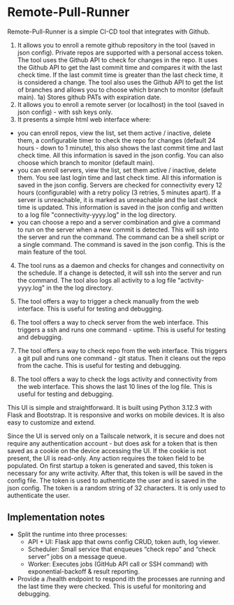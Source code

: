 # Remote-Pull-Runner

Remote-Pull-Runner is a simple CI-CD tool that integrates with Github. 

1) It allows you to enroll a remote github repository in the tool (saved in json config).
Private repos are supported with a personal access token. The tool uses the Github API to check for changes in the repo. It uses the Github API to get the last commit time and compares it with the last check time. If the last commit time is greater than the last check time, it is considered a change. The tool also uses the Github API to get the list of branches and allows you to choose which branch to monitor (default main).
1a) Stores github PATs with expiration date. 
2) It allows you to enroll a remote server (or localhost) in the tool (saved in json config) - with ssh keys only. 
3) It presents a simple html web interface where: 
  - you can enroll repos, view the list, set them active / inactive, delete them, a configurable timer to check the repo for changes (default 24 hours - down to 1 minute), this also shows the last commit time and last check time. All this information is saved in the json config. You can also choose which branch to monitor (default main). 
  - you can enroll servers, view the list, set them active / inactive, delete them. You see last login time and last check time. All this information is saved in the json config. Servers are checked for connectivity every 12 hours (configurable) with a retry policy (3 retries, 5 minutes apart). If a server is unreachable, it is marked as unreachable and the last check time is updated. This information is saved in the json config and written to a log file "connectivity-yyyy.log" in the log directory. 
  - you can choose a repo and a server combination and give a command to run on the server when a new commit is detected. This will ssh into the server and run the command. The command can be a shell script or a single command. The command is saved in the json config. This is the main feature of the tool.
4) The tool runs as a daemon and checks for changes and connectivity on the schedule. If a change is detected, it will ssh into the server and run the command. The tool also logs all activity to a log file "activity-yyyy.log" in the the log directory.
5) The tool offers a way to trigger a check manually from the web interface. This is useful for testing and debugging.
6) The tool offers a way to check server from the web interface. This triggers a ssh and runs one command - uptime. This is useful for testing and debugging.
7) The tool offers a way to check repo from the web interface. This triggers a git pull and runs one command - git status. Then it cleans out the repo from the cache. This is useful for testing and debugging.


8) The tool offers a way to check the logs activity and connectivity from the web interface. This shows the last 10 lines of the log file. This is useful for testing and debugging.


This UI is simple and straightforward. It is built using Python 3.12.3 with Flask and Bootstrap. It is responsive and works on mobile devices. It is also easy to customize and extend. 

Since the UI is served only on a Tailscale network, it is secure and does not require any authentication account - but does ask for a token that is then saved as a cookie on the device accessing the UI. If the cookie is not present, the UI is read-only. Any action requires the token field to be populated. On first startup a token is generated and saved, this token is necessary for any write activity. After that, this token is will be saved in the config file. The token is used to authenticate the user and is saved in the json config. The token is a random string of 32 characters. It is only used to authenticate the user. 

## Implementation notes
- Split the runtime into three processes:
  - API + UI: Flask app that owns config CRUD, token auth, log viewer.
  - Scheduler: Small service that enqueues “check repo” and “check server” jobs on a message queue.
  - Worker: Executes jobs (GitHub API call or SSH command) with exponential-backoff & result reporting.
- Provide a /health endpoint to respond ith the processes are running and the last time they were checked. This is useful for monitoring and debugging.


